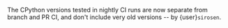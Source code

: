 The CPython versions tested in nightly CI runs are now separate from
branch and PR CI, and don't include very old versions -- by {user}`sirosen`.
